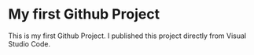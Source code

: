 # My first Github Project
This is my first Github Project. I published this project directly from Visual Studio Code.